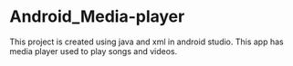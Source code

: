 # Android_Media-player
This project is created using java and xml in android studio. This app has media player used to play songs and videos.
